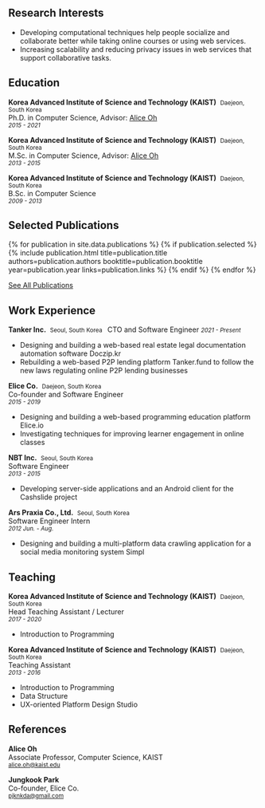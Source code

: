 ## Research Interests

- Developing computational techniques help people socialize and collaborate better while taking online courses or using web services.
- Increasing scalability and reducing privacy issues in web services that support collaborative tasks.

<div class="vspace"></div>

## Education

**Korea Advanced Institute of Science and Technology (KAIST)** &nbsp;<small>Daejeon, South Korea</small>  
Ph.D. in Computer Science, Advisor: <a href="https://aliceoh9.github.io" target="_blank">Alice Oh</a>  
<small><em>2015 - 2021</em></small>

**Korea Advanced Institute of Science and Technology (KAIST)** &nbsp;<small>Daejeon, South Korea</small>  
M.Sc. in Computer Science, Advisor: <a href="https://aliceoh9.github.io" target="_blank">Alice Oh</a>  
<small><em>2013 - 2015</em></small>

**Korea Advanced Institute of Science and Technology (KAIST)** &nbsp;<small>Daejeon, South Korea</small>  
B.Sc. in Computer Science  
<small><em>2009 - 2013</em></small>

<div class="vspace"></div>

## Selected Publications

{% for publication in site.data.publications %}
{% if publication.selected %}
{% include 
    publication.html 
    title=publication.title 
    authors=publication.authors
    booktitle=publication.booktitle
    year=publication.year
    links=publication.links 
%}
{% endif %}
{% endfor %}

<div class="vspace tiny"></div>

[See All Publications](/publications.html)

<div class="vspace"></div>

## Work Experience

**Tanker Inc.** &nbsp;<small>Seoul, South Korea &nbsp;<a href="https://blitz.re.kr/" target="_blank"><i class="fa fa-link"></i></a></small>
CTO and Software Engineer
<small><em>2021 - Present</em></small>
- Designing and building a web-based real estate legal documentation automation software Doczip.kr
- Rebuilding a web-based P2P lending platform Tanker.fund to follow the new laws regulating online P2P lending businesses

**Elice Co.** &nbsp;<small>Daejeon, South Korea &nbsp;<a href="https://elice.io/" target="_blank"><i class="fa fa-link"></i></a></small>   
Co-founder and Software Engineer  
<small><em>2015 - 2019</em></small>
- Designing and building a web-based programming education platform Elice.io  
- Investigating techniques for improving learner engagement in online classes  

<div class="vspace tiny"></div>

**NBT Inc.** &nbsp;<small>Seoul, South Korea &nbsp;<a href="https://site.cashslide.co.kr/" target="_blank"><i class="fa fa-link"></i></a></small>  
Software Engineer  
<small><em>2013 - 2015</em></small>
- Developing server-side applications and an Android client for the Cashslide project

<div class="vspace tiny"></div>

**Ars Praxia Co., Ltd.** &nbsp;<small>Seoul, South Korea &nbsp;<a href="https://www.arspraxia.com/en/" target="_blank"><i class="fa fa-link"></i></a></small>  
Software Engineer Intern  
<small><em>2012 Jun. - Aug.</em></small>
- Designing and building a multi-platform data crawling application for a social media monitoring system Simpl

<div class="vspace"></div>

## Teaching

**Korea Advanced Institute of Science and Technology (KAIST)** &nbsp;<small>Daejeon, South Korea</small>  
Head Teaching Assistant / Lecturer  
<small><em>2017 - 2020</em></small>  
- Introduction to Programming

<div class="vspace tiny"></div>

**Korea Advanced Institute of Science and Technology (KAIST)** &nbsp;<small>Daejeon, South Korea</small>  
Teaching Assistant  
<small><em>2013 - 2016</em></small>  
- Introduction to Programming
- Data Structure
- UX-oriented Platform Design Studio

<div class="vspace"></div>

## References

**Alice Oh**  
Associate Professor, Computer Science, KAIST  
<small><a href="mailto:alice.oh@kaist.edu"><i class="fa fa-envelope right-tiny-margined"></i> alice.oh@kaist.edu</a></small>

**Jungkook Park**  
Co-founder, Elice Co.  
<small><a href="mailto:pjknkda@gmail.com"><i class="fa fa-envelope right-tiny-margined"></i> pjknkda@gmail.com</a></small>

<div class="vspace"></div>
